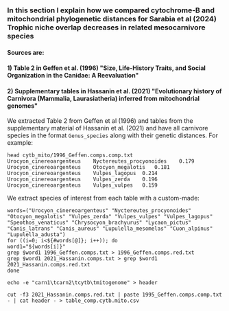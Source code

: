 ### In this section I explain how we compared cytochrome-B and mitochondrial phylogenetic distances for Sarabia et al (2024) Trophic niche overlap decreases in related mesocarnivore species
#### Sources are: 
#### 1) Table 2 in Geffen et al. (1996) "Size, Life-History Traits, and Social Organization in the Canidae: A Reevaluation" 
#### 2) Supplementary tables in Hassanin et al. (2021) "Evolutionary history of Carnivora (Mammalia, Laurasiatheria) inferred from mitochondrial genomes"

We extracted Table 2 from Geffen et al (1996) and tables from the supplementary material of Hassanin et al. (2021) and have all carnivore species in the format `Genus_species` along with their genetic distances. For example:

 ```
head cytb_mito/1996_Geffen.comps.comp.txt
Urocyon_cinereoargenteus	Nyctereutes_procyonoides	0.179
Urocyon_cinereoargenteus	Otocyon_megalotis	0.181
Urocyon_cinereoargenteus	Vulpes_lagopus	0.214
Urocyon_cinereoargenteus	Vulpes_zerda	0.196
Urocyon_cinereoargenteus	Vulpes_vulpes	0.159
```

We extract species of interest from each table with a custom-made:

```
words=("Urocyon_cinereoargenteus" "Nyctereutes_procyonoides" "Otocyon_megalotis" "Vulpes_zerda" "Vulpes_vulpes" "Vulpes_lagopus" "Speothos_venaticus" "Chrysocyon_brachyurus" "Lycaon_pictus" "Canis_latrans" "Canis_aureus" "Lupulella_mesomelas" "Cuon_alpinus" "Lupulella_adusta")
for ((i=0; i<${#words[@]}; i++)); do
word1="${words[i]}"
grep $word1 1996_Geffen.comps.txt > 1996_Geffen.comps.red.txt
grep $word1 2021_Hassanin.comps.txt > grep $word1 2021_Hassanin.comps.red.txt
done

echo -e "carn1\tcarn2\tcytb\tmitogenome" > header

cut -f3 2021_Hassanin.comps.red.txt | paste 1995_Geffen.comps.comp.txt - | cat header - > table_comp.cytb.mito.csv

```




